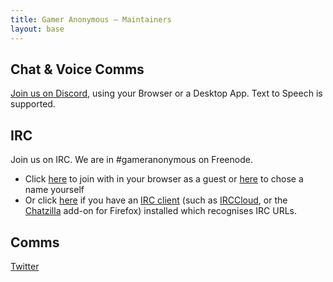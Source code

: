 ```yaml
---
title: Gamer Anonymous – Maintainers
layout: base
---
```


## Chat & Voice Comms

[Join us on Discord](https://discord.gg/0ZRSkZXe0Rc35AJN), using your Browser or a Desktop App. Text to Speech is supported.

## IRC

Join us on IRC. We are in #gameranonymous on Freenode.
- Click [here](https://webchat.freenode.net/?nick=guest&channels=#gameranonymous) to join with in your browser as a guest or [here](https://webchat.freenode.net/?channels=#gameranonymous) to chose a name yourself
- Or click [here](irc://irc.freenode.net/%23gameranonymous) if you have an [IRC client](https://en.wikipedia.org/wiki/List_of_IRC_clients) (such as [IRCCloud](http://irccloud.com), or the [Chatzilla](https://addons.mozilla.org/en-US/firefox/addon/chatzilla/?src=external-cz-homepage-js) add-on for Firefox) installed which recognises IRC URLs.


## Comms

[Twitter](http://twitter.com/whyGamerHQ)
